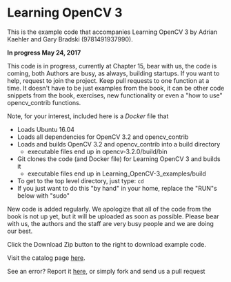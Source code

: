 # Learning OpenCV 3


This is the example code that accompanies Learning OpenCV 3 by Adrian Kaehler and Gary Bradski (9781491937990). 
  
**In progress May 24, 2017**

This code is in progress, currently at Chapter 15, bear with us, the code is coming, both Authors are busy, as always, building startups. If you want to help, request to join the project. Keep pull requests to one function at a time. It doesn't have to be just examples from the book, it can be other code snippets from the book, exercises, new functionality or even a "how to use" opencv_contrib functions.

Note, for your interest, included here is a _Docker_ file that
* Loads Ubuntu 16.04 
* Loads all dependencies for OpenCV 3.2 and opencv_contrib
* Loads and builds OpenCV 3.2 and opencv_contrib into a build directory 
  * executable files end up in opencv-3.2.0/build/bin
* Git clones the code (and Docker file) for Learning OpenCV 3 and builds it
  * executable files end up in Learning_OpenCV-3_examples/build
* To get to the top level directory, just type: `cd`
* If you just want to do this "by hand" in your home, replace the "RUN"s below with "sudo"


New code is added regularly. We apologize that all of the code from the
book is not up yet, but it will be uploaded as soon as possible. Please
bear with us, the authors and the staff are very busy people and we are
doing our best.

Click the Download Zip button to the right to download example code.

Visit the catalog page [here](http://shop.oreilly.com/product/0636920044765.do).

See an error? Report it [here](http://oreilly.com/catalog/errata.csp?isbn=0636920044765), or simply fork and send us a pull request
